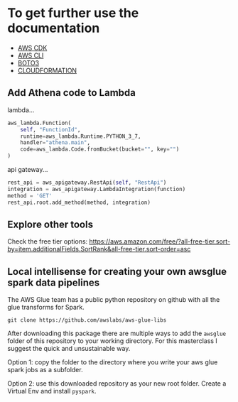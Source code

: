 # To get further use the documentation

- [AWS CDK](https://docs.aws.amazon.com/cdk/api/latest/docs/aws-construct-library.html)
- [AWS CLI](https://awscli.amazonaws.com/v2/documentation/api/latest/reference/index.html)
- [BOTO3](https://boto3.amazonaws.com/v1/documentation/api/latest/index.html)
- [CLOUDFORMATION](https://docs.aws.amazon.com/AWSCloudFormation/latest/UserGuide/aws-template-resource-type-ref.html)


## Add Athena code to Lambda
lambda...
```python
aws_lambda.Function(
    self, "FunctionId",
    runtime=aws_lambda.Runtime.PYTHON_3_7,
    handler="athena.main",
    code=aws_lambda.Code.fromBucket(bucket="", key="")
)
```
api gateway...
```python
rest_api = aws_apigateway.RestApi(self, "RestApi")
integration = aws_apigateway.LambdaIntegration(function)
method = 'GET'
rest_api.root.add_method(method, integration)
```

## Explore other tools
Check the free tier options:
https://aws.amazon.com/free/?all-free-tier.sort-by=item.additionalFields.SortRank&all-free-tier.sort-order=asc

## Local intellisense for creating your own awsglue spark data pipelines
The AWS Glue team has a public python repository on github with all the glue transforms for Spark. 

`git clone https://github.com/awslabs/aws-glue-libs`

After downloading this package there are multiple ways to add the `awsglue` folder of this repository to your working directory. For this masterclass I suggest the quick and unsustainable way. 

Option 1: copy the folder to the directory where you write your aws glue spark jobs as a subfolder. 

Option 2: use this downloaded repository as your new root folder. Create a Virtual Env and install `pyspark`.